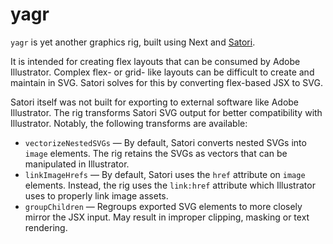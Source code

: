 # yagr

`yagr` is yet another graphics rig, built using Next and [Satori](https://github.com/vercel/satori).

It is intended for creating flex layouts that can be consumed by Adobe Illustrator. Complex flex- or grid- like layouts can be difficult to create and maintain in SVG. Satori solves for this by converting flex-based JSX to SVG.

Satori itself was not built for exporting to external software like Adobe Illustrator. The rig transforms Satori SVG output for better compatibility with Illustrator. Notably, the following transforms are available:

- `vectorizeNestedSVGs` — By default, Satori converts nested SVGs into `image` elements. The rig retains the SVGs as vectors that can be manipulated in Illustrator.
- `linkImageHrefs` — By default, Satori uses the `href` attribute on `image` elements. Instead, the rig uses the `link:href` attribute which Illustrator uses to properly link image assets.
- `groupChildren` — Regroups exported SVG elements to more closely mirror the JSX input. May result in improper clipping, masking or text rendering.
